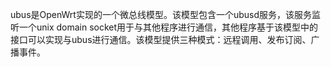ubus是OpenWrt实现的一个微总线模型。该模型包含一个ubusd服务，该服务监听一个unix domain socket用于与其他程序进行通信，其他程序基于该模型中的接口可以实现与ubus进行通信。该模型提供三种模式：远程调用、发布订阅、广播事件。